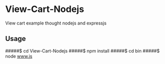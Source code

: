 # View-Cart-Nodejs
View cart example thought nodejs and expressjs
## Usage

#####$ cd View-Cart-Nodejs
#####$ npm install
#####$ cd bin
#####$ node www.js
